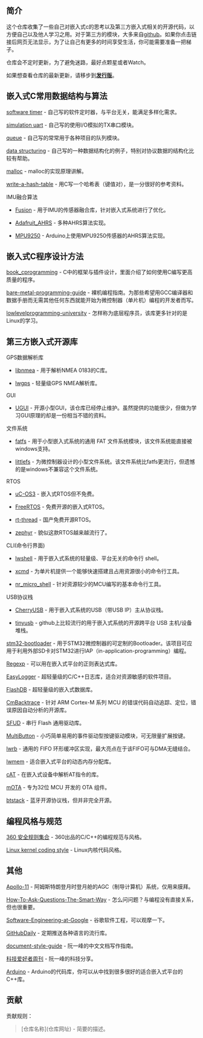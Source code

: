 ## 简介
这个仓库收集了一些自己对嵌入式c的思考以及第三方嵌入式相关的开源代码，以方便自己以及他人学习之用。对于第三方的模块，大多来自[github](https://github.com/)。如果你点击链接后网页无法显示，为了让自己有更多的时间享受生活，你可能需要准备一把梯子。

仓库会不定时更新，为了避免迷路，最好点颗星或者Watch。

如果想查看仓库的最新更新，请移步到[**发行版**](https://gitee.com/bds123/prg/releases)。

## 嵌入式C常用数据结构与算法
[software timer](https://gitee.com/bds123/prg/tree/master/software%20timer) - 自己写的软件定时器，与平台无关，能满足多样化需求。

[simulation uart](https://gitee.com/bds123/prg/tree/master/simulation%20uart) - 自己写的使用I/O模拟的TX串口模块。

[queue](https://gitee.com/bds123/prg/tree/master/queue) - 自己写的常常用于各种项目的队列模块。

[data structuring](https://gitee.com/bds123/prg/tree/master/data%20structuring) - 自己写的一种数据结构化的例子，特别对协议数据的结构化比较有帮助。

[malloc](https://danluu.com/malloc-tutorial/) - malloc的实现原理讲解。

[write-a-hash-table](https://github.com/jamesroutley/write-a-hash-table) - 用C写一个哈希表（键值对），是一分很好的参考资料。

IMU融合算法
* [Fusion](https://github.com/xioTechnologies/Fusion) - 用于IMU的传感器融合库，针对嵌入式系统进行了优化。

* [Adafruit_AHRS](https://github.com/adafruit/Adafruit_AHRS) - 多种AHRS算法实现。

* [MPU9250](https://github.com/kriswiner/MPU9250) - Arduino上使用MPU9250传感器的AHRS算法实现。



## 嵌入式C程序设计方法
[book_cprogramming](https://github.com/gurugio/book_cprogramming) - C中的框架与插件设计，里面介绍了如何使用C编写更高质量的程序。

[bare-metal-programming-guide](https://github.com/cpq/bare-metal-programming-guide) - 裸机编程指南。为那些希望用GCC编译器和数据手册而无需其他任何东西就能开始为微控制器（单片机）编程的开发者而写。

[lowlevelprogramming-university](https://github.com/gurugio/lowlevelprogramming-university) - 怎样称为底层程序员，该库更多针对的是Linux的学习。

## 第三方嵌入式开源库
GPS数据解析库
* [libnmea](https://github.com/jacketizer/libnmea) - 用于解析NMEA 0183的C库。

* [lwgps](https://github.com/MaJerle/lwgps) - 轻量级GPS NMEA解析库。

GUI
* [UGUI](https://github.com/achimdoebler/UGUI) - 开源小型GUI，该仓库已经停止维护。虽然提供的功能很少，但做为学习GUI原理的却是一份相当不错的资料。

文件系统
* [fatfs](https://github.com/abbrev/fatfs) - 用于小型嵌入式系统的通用 FAT 文件系统模块，该文件系统能直接被windows支持。

* [littlefs](https://github.com/littlefs-project/littlefs) - 为微控制器设计的小型文件系统。该文件系统比fatfs更流行，但遗憾的是windows不兼容这个文件系统。

RTOS
* [uC-OS3](https://github.com/weston-embedded/uC-OS3) - 嵌入式RTOS但不免费。

* [FreeRTOS](https://github.com/FreeRTOS/FreeRTOS) - 免费开源的嵌入式RTOS。

* [rt-thread](https://gitee.com/rtthread/rt-thread) - 国产免费开源RTOS。

* [zephyr](https://github.com/zephyrproject-rtos/zephyr) - 貌似这款RTOS越来越流行了。

CLI(命令行界面)
* [lwshell](https://github.com/MaJerle/lwshell) - 用于嵌入式系统的轻量级、平台无关的命令行 shell。

* [xcmd](https://gitee.com/two_salted_eggs/xcmd) - 为单片机提供一个能够快速搭建且占用资源很小的命令行工具。

* [nr_micro_shell](https://gitee.com/nrush/nr_micro_shell) - 针对资源较少的MCU编写的基本命令行工具。

USB协议栈
* [CherryUSB](https://gitee.com/RT-Thread-Mirror/CherryUSB?_from=gitee_search) - 用于嵌入式系统的USB（带USB IP）主从协议栈。

* [tinyusb](https://github.com/hathach/tinyusb) - github上比较流行的用于嵌入式系统的开源跨平台 USB 主机/设备堆栈。

[stm32-bootloader](https://github.com/akospasztor/stm32-bootloader) - 用于STM32微控制器的可定制的Bootloader。该项目可应用于利用外部SD卡对STM32进行IAP（in-application-programming）编程。

[Regexp](https://github.com/nickgammon/Regexp) - 可以用在嵌入式平台的正则表达式库。

[EasyLogger](https://gitee.com/Armink/EasyLogger) - 超轻量级的C/C++日志库，适合对资源敏感的软件项目。

[FlashDB](https://gitee.com/Armink/FlashDB) - 超轻量级的嵌入式数据库。

[CmBacktrace](https://gitee.com/Armink/CmBacktrace) - 针对 ARM Cortex-M 系列 MCU 的错误代码自动追踪、定位，错误原因自动分析的开源库。

[SFUD](https://gitee.com/Armink/SFUD) - 串行 Flash 通用驱动库。

[MultiButton](https://github.com/0x1abin/MultiButton) - 小巧简单易用的事件驱动型按键驱动模块，可无限量扩展按键。

[lwrb](https://github.com/MaJerle/lwrb) - 通用的 FIFO 环形缓冲区实现，最大亮点在于该FIFO可与DMA无缝结合。

[lwmem](https://github.com/MaJerle/lwmem) - 适合嵌入式平台的动态内存分配库。

[cAT](https://github.com/marcinbor85/cAT) - 在嵌入式设备中解析AT指令的库。

[mOTA](https://gitee.com/DinoHaw/mOTA) - 专为32位 MCU 开发的 OTA 组件。

[btstack](https://github.com/bluekitchen/btstack) - 蓝牙开源协议栈，但并非完全开源。

## 编程风格与规范
[360 安全规则集合](https://github.com/Qihoo360/safe-rules) - 360出品的C/C++的编程规范与风格。

[Linux kernel coding style](https://www.kernel.org/doc/Documentation/process/coding-style.rst) - Linux内核代码风格。

## 其他
[Apollo-11](https://github.com/chrislgarry/Apollo-11) - 阿姆斯特朗登月时登月舱的AGC（制导计算机）系统，仅用来膜拜。

[How-To-Ask-Questions-The-Smart-Way](https://github.com/ryanhanwu/How-To-Ask-Questions-The-Smart-Way/blob/main/README-zh_CN.md) - 怎么问问题？与编程没有直接关系，但也很重要。

[Software-Engineering-at-Google](https://github.com/qiangmzsx/Software-Engineering-at-Google) - 谷歌软件工程，可以观摩一下。

[GitHubDaily](https://github.com/GitHubDaily/GitHubDaily) - 定期推送各种语言的流行库。

[document-style-guide](https://github.com/ruanyf/document-style-guide) - 阮一峰的中文文档写作指南。

[科技爱好者周刊](https://github.com/ruanyf/weekly) - 阮一峰的科技分享。

[Arduino](https://github.com/arduino) - Arduino的代码库，你可以从中找到很多很好的适合嵌入式平台的C++库。

## 贡献
贡献规则：
> \[仓库名称](仓库网址) - 简要的描述。 